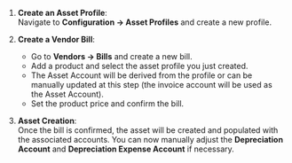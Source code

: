 1. **Create an Asset Profile**:  
   Navigate to **Configuration -> Asset Profiles** and create a new profile.

2. **Create a Vendor Bill**:  
   - Go to **Vendors -> Bills** and create a new bill.
   - Add a product and select the asset profile you just created.  
   - The Asset Account will be derived from the profile or can be manually updated at this step (the invoice account will be used as the Asset Account).
   - Set the product price and confirm the bill.

3. **Asset Creation**:  
   Once the bill is confirmed, the asset will be created and populated with the associated accounts. You can now manually adjust the **Depreciation Account** and **Depreciation Expense Account** if necessary.
